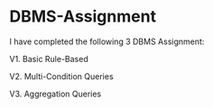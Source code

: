 # DBMS-Assignment
I have completed the following 3 DBMS Assignment:



V1. Basic Rule-Based

V2. Multi-Condition Queries

V3. Aggregation Queries
